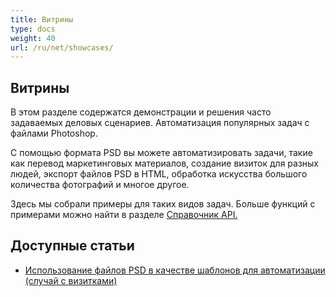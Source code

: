 ```yaml
---
title: Витрины
type: docs
weight: 40
url: /ru/net/showcases/
---
```


## **Витрины**
В этом разделе содержатся демонстрации и решения часто задаваемых деловых сценариев. Автоматизация популярных задач с файлами Photoshop.

С помощью формата PSD вы можете автоматизировать задачи, такие как перевод маркетинговых материалов, создание визиток для разных людей, экспорт файлов PSD в HTML, обработка искусства большого количества фотографий и многое другое.

Здесь мы собрали примеры для таких видов задач. Больше функций с примерами можно найти в разделе [Справочник API.](https://reference.aspose.com/psd/net)
## **Доступные статьи**
- [Использование файлов PSD в качестве шаблонов для автоматизации (случай с визитками)](/ru/psd/net/using-psd-files-as-templates-for-automation-business-cards-case/)

